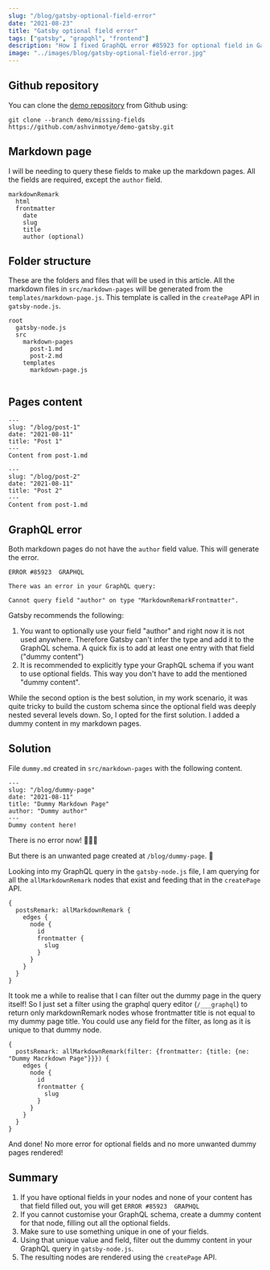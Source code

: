 ```yaml
---
slug: "/blog/gatsby-optional-field-error"
date: "2021-08-23"
title: "Gatsby optional field error"
tags: ["gatsby", "grapqhl", "frontend"]
description: "How I fixed GraphQL error #85923 for optional field in Gatsby."
image: "../images/blog/gatsby-optional-field-error.jpg"
---
```

## Github repository
You can clone the [demo repository](https://github.com/ashvinmotye/demo-gatsby) from Github using:

`git clone --branch demo/missing-fields https://github.com/ashvinmotye/demo-gatsby.git
`

## Markdown page
I will be needing to query these fields to make up the markdown pages. All the fields are required, except the `author` field.
```
markdownRemark
  html
  frontmatter
    date
    slug
    title
    author (optional)
```

## Folder structure
These are the folders and files that will be used in this article. All the markdown files in `src/markdown-pages` will be generated from the `templates/markdown-page.js`. This template is called in the `createPage` API in `gatsby-node.js`.
```
root
  gatsby-node.js
  src
    markdown-pages
      post-1.md
      post-2.md
    templates
      markdown-page.js
        
```
## Pages content
```
---
slug: "/blog/post-1"
date: "2021-08-11"
title: "Post 1"
---
Content from post-1.md
```
```
---
slug: "/blog/post-2"
date: "2021-08-11"
title: "Post 2"
---
Content from post-1.md
```

## GraphQL error
Both markdown pages do not have the `author` field value.
This will generate the error.
```
ERROR #85923  GRAPHQL

There was an error in your GraphQL query:

Cannot query field "author" on type "MarkdownRemarkFrontmatter".
```
Gatsby recommends the following:
1. You want to optionally use your field "author" and right now it is not used anywhere. Therefore Gatsby can't infer the type and add it to the GraphQL schema. A quick fix is to add at least one entry with that field ("dummy content")
1. It is recommended to explicitly type your GraphQL schema if you want to use optional fields. This way you don't have to add the mentioned "dummy content".

While the second option is the best solution, in my work scenario, it was quite tricky to build the custom schema since the optional field was deeply nested several levels down. So, I opted for the first solution. I added a dummy content in my markdown pages.

## Solution
File `dummy.md` created in `src/markdown-pages` with the following content.

```
---
slug: "/blog/dummy-page"
date: "2021-08-11"
title: "Dummy Markdown Page"
author: "Dummy author"
---
Dummy content here!
```
There is no error now! 🎉🎉🎉

But there is an unwanted page created at `/blog/dummy-page`. 🤦

Looking into my GraphQL query in the `gatsby-node.js` file, I am querying for all the `allMarkdownRemark` nodes that exist and feeding that in the `createPage` API.
```
{
  postsRemark: allMarkdownRemark {
    edges {
      node {
        id
        frontmatter {
          slug
        }
      }
    }
  }
}
```
It took me a while to realise that I can filter out the dummy page in the query itself! So I just set a filter using the graphql query editor (`/___graphql`) to return only markdownRemark nodes whose frontmatter title is not equal to my dummy page title. You could use any field for the filter, as long as it is unique to that dummy node.
```
{
  postsRemark: allMarkdownRemark(filter: {frontmatter: {title: {ne: "Dummy Macrkdown Page"}}}) {
    edges {
      node {
        id
        frontmatter {
          slug
        }
      }
    }
  }
}
```
And done! No more error for optional fields and no more unwanted dummy pages rendered!

## Summary
1. If you have optional fields in your nodes and none of your content has that field filled out, you will get `ERROR #85923  GRAPHQL`
1. If you cannot customise your GraphQL schema, create a dummy content for that node, filling out all the optional fields.
1. Make sure to use something unique in one of your fields.
1. Using that unique value and field, filter out the dummy content in your GraphQL query in `gatsby-node.js`.
1. The resulting nodes are rendered using the `createPage` API.